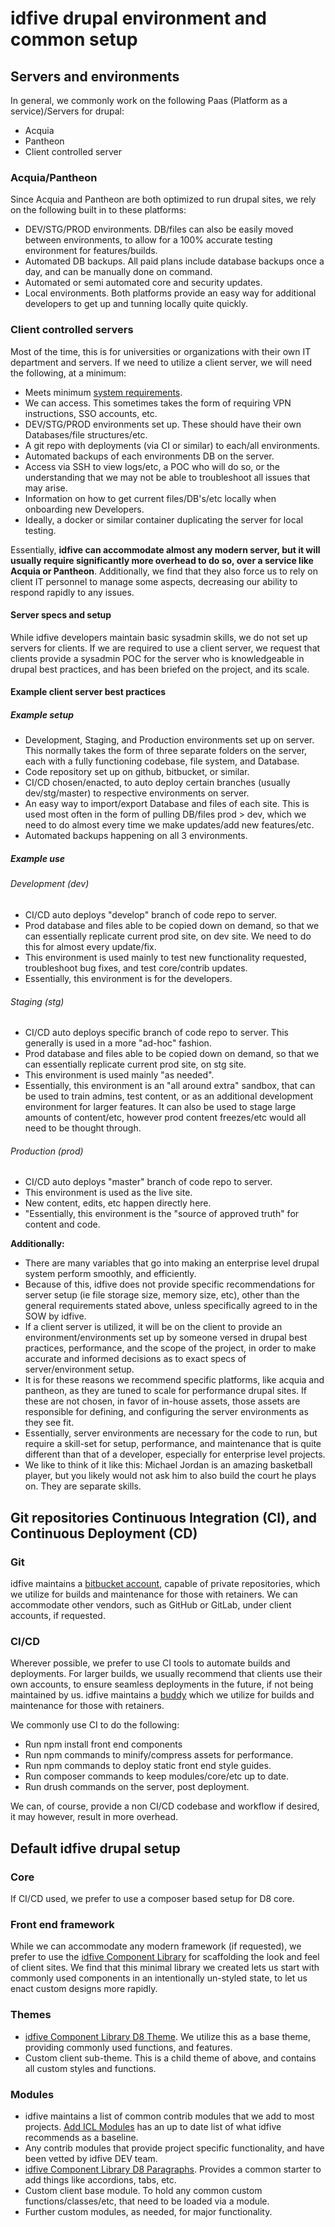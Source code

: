 # idfive drupal environment and common setup

## Servers and environments

In general, we commonly work on the following Paas (Platform as a service)/Servers for drupal:

- Acquia
- Pantheon
- Client controlled server

### Acquia/Pantheon

Since Acquia and Pantheon are both optimized to run drupal sites, we rely on the following built in to these platforms:

- DEV/STG/PROD environments. DB/files can also be easily moved between environments, to allow for a 100% accurate testing environment for features/builds.
- Automated DB backups. All paid plans include database backups once a day, and can be manually done on command.
- Automated or semi automated core and security updates.
- Local environments. Both platforms provide an easy way for additional developers to get up and tunning locally quite quickly.

### Client controlled servers

Most of the time, this is for universities or organizations with their own IT department and servers. If we need to utilize a client server, we will need the following, at a minimum:

- Meets minimum [system requirements](https://www.drupal.org/docs/8/system-requirements).
- We can access. This sometimes takes the form of requiring VPN instructions, SSO accounts, etc.
- DEV/STG/PROD environments set up. These should have their own Databases/file structures/etc.
- A git repo with deployments (via CI or similar) to each/all environments.
- Automated backups of each environments DB on the server.
- Access via SSH to view logs/etc, a POC who will do so, or the understanding that we may not be able to troubleshoot all issues that may arise.
- Information on how to get current files/DB's/etc locally when onboarding new Developers.
- Ideally, a docker or similar container duplicating the server for local testing.

Essentially, **idfive can accommodate almost any modern server, but it will usually require significantly more overhead to do so, over a service like Acquia or Pantheon**. Additionally, we find that they also force us to rely on client IT personnel to manage some aspects, decreasing our ability to respond rapidly to any issues.

#### Server specs and setup

While idfive developers maintain basic sysadmin skills, we do not set up servers for clients. If we are required to use a client server, we request that clients provide a sysadmin POC for the server who is knowledgeable in drupal best practices, and has been briefed on the project, and its scale.

#### Example client server best practices

##### Example setup

- Development, Staging, and Production environments set up on server. This normally takes the form of three separate folders on the server, each with a fully functioning codebase, file system, and Database.
- Code repository set up on github, bitbucket, or similar.
- CI/CD chosen/enacted, to auto deploy certain branches (usually dev/stg/master) to respective environments on server.
- An easy way to import/export Database and files of each site. This is used most often in the form of pulling DB/files prod > dev, which we need to do almost every time we make updates/add new features/etc.
- Automated backups happening on all 3 environments.

##### Example use

###### Development (dev)

- CI/CD auto deploys "develop" branch of code repo to server.
- Prod database and files able to be copied down on demand, so that we can essentially replicate current prod site, on dev site. We need to do this for almost every update/fix.
- This environment is used mainly to test new functionality requested, troubleshoot bug fixes, and test core/contrib updates.
- Essentially, this environment is for the developers.

###### Staging (stg)

- CI/CD auto deploys specific branch of code repo to server. This generally is used in a more "ad-hoc" fashion.
- Prod database and files able to be copied down on demand, so that we can essentially replicate current prod site, on stg site.
- This environment is used mainly "as needed".
- Essentially, this environment is an "all around extra" sandbox, that can be used to train admins, test content, or as an additional development environment for larger features. It can also be used to stage large amounts of content/etc, however prod content freezes/etc would all need to be thought through.

###### Production (prod)

- CI/CD auto deploys "master" branch of code repo to server.
- This environment is used as the live site.
- New content, edits, etc happen directly here.
- "Essentially, this environment is the "source of approved truth" for content and code.

**Additionally:**

- There are many variables that go into making an enterprise level drupal system perform smoothly, and efficiently.
- Because of this, idfive does not provide specific recommendations for server setup (ie file storage size, memory size, etc), other than the general requirements stated above, unless specifically agreed to in the SOW by idfive.
- If a client server is utilized, it will be on the client to provide an environment/environments set up by someone versed in drupal best practices, performance, and the scope of the project, in order to make accurate and informed decisions as to exact specs of server/environment setup.
- It is for these reasons we recommend specific platforms, like acquia and pantheon, as they are tuned to scale for performance drupal sites. If these are not chosen, in favor of in-house assets, those assets are responsible for defining, and configuring the server environments as they see fit.
- Essentially, server environments are necessary for the code to run, but require a skill-set for setup, performance, and maintenance that is quite different than that of a developer, especially for enterprise level projects.
- We like to think of it like this: Michael Jordan is an amazing basketball player, but you likely would not ask him to also build the court he plays on. They are separate skills.

## Git repositories Continuous Integration (CI), and Continuous Deployment (CD)

### Git

idfive maintains a [bitbucket account](https://bitbucket.org/), capable of private repositories, which we utilize for builds and maintenance for those with retainers. We can accommodate other vendors, such as GitHub or GitLab, under client accounts, if requested.

### CI/CD

Wherever possible, we prefer to use CI tools to automate builds and deployments. For larger builds, we usually recommend that clients use their own accounts, to ensure seamless deployments in the future, if not being maintained by us. idfive maintains a [buddy](https://buddy.works/) which we utilize for builds and maintenance for those with retainers.

We commonly use CI to do the following:

- Run npm install front end components
- Run npm commands to minify/compress assets for performance.
- Run npm commands to deploy static front end style guides.
- Run composer commands to keep modules/core/etc up to date.
- Run drush commands on the server, post deployment.

We can, of course, provide a non CI/CD codebase and workflow if desired, it may however, result in more overhead.

## Default idfive drupal setup

### Core

If CI/CD used, we prefer to use a composer based setup for D8 core.

### Front end framework

While we can accommodate any modern framework (if requested), we prefer to use the [idfive Component Library](https://bitbucket.org/idfivellc/idfive-component-library) for scaffolding the look and feel of client sites. We find that this minimal library we created lets us start with commonly used components in an intentionally un-styled state, to let us enact custom designs more rapidly.

### Themes

- [idfive Component Library D8 Theme](https://bitbucket.org/idfivellc/idfive-component-library-d8-theme). We utilize this as a base theme, providing commonly used functions, and features.
- Custom client sub-theme. This is a child theme of above, and contains all custom styles and functions.

### Modules

- idfive maintains a list of common contrib modules that we add to most projects. [Add ICL Modules](https://bitbucket.org/idfivellc/idfive-automation-library/src/master/drupal/general/partials/add_icl_modules.sh) has an up to date list of what idfive recommends as a baseline.
- Any contrib modules that provide project specific functionality, and have been vetted by idfive DEV team.
- [idfive Component Library D8 Paragraphs](https://bitbucket.org/idfivellc/idfive-component-library-d8-paragraphs). Provides a common starter to add things like accordions, tabs, etc.
- Custom client base module. To hold any common custom functions/classes/etc, that need to be loaded via a module.
- Further custom modules, as needed, for major functionality.

